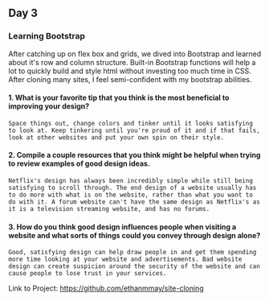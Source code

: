 ## Day 3

### Learning Bootstrap

After catching up on flex box and grids, we dived into Bootstrap and learned about it's row and column structure.
Built-in Bootstrap functions will help a lot to quickly build and style html without investing too much time in CSS.
After cloning many sites, I feel semi-confident with my bootstrap abilities.

#### 1. What is your favorite tip that you think is the most beneficial to improving your design?

```Space things out, change colors and tinker until it looks satisfying to look at. Keep tinkering until you're proud of it and if that fails, look at other websites and put your own spin on their style.```

#### 2. Compile a couple resources that you think might be helpful when trying to review examples of good design ideas.

```Netflix's design has always been incredibly simple while still being satisfying to scroll through. The end design of a website usually has to do more with what is on the website, rather than what you want to do with it. A forum website can't have the same design as Netflix's as it is a television streaming website, and has no forums.```

#### 3. How do you think good design influences people when visiting a website and what sorts of things could you convey through design alone? 

```Good, satisfying design can help draw people in and get them spending more time looking at your website and advertisements. Bad website design can create suspicion around the security of the website and can cause people to lose trust in your services.```

Link to Project: https://github.com/ethanmmay/site-cloning